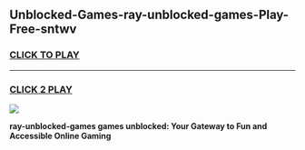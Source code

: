 
## Unblocked-Games-ray-unblocked-games-Play-Free-sntwv
<h3>
<a href="https://premium76.site?title=ray-unblocked-games&ref=21A">CLICK TO PLAY</a></h3>
<hr>

<h3>
<a href="https://premium76.site?title=ray-unblocked-games&ref=21A">CLICK 2 PLAY</a>
  
</h3>

<a href="https://premium76.site?title=ray-unblocked-games&ref=21A"><img src="https://clearcache.store/games.png"></a>


**ray-unblocked-games games unblocked: Your Gateway to Fun and Accessible Online Gaming**
